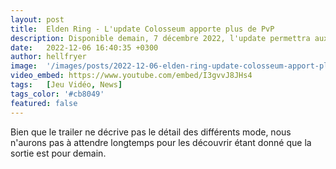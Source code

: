 ```yaml
---
layout: post
title:  Elden Ring - L'update Colosseum apporte plus de PvP
description: Disponible demain, 7 décembre 2022, l'update permettra aux joueurs de s'affronter lors de duels, free-for-all et team fights.
date:   2022-12-06 16:40:35 +0300
author: hellfryer
image:  '/images/posts/2022-12-06-elden-ring-update-colosseum-apport-plus-pvp/cover.webp'
video_embed: https://www.youtube.com/embed/I3gvvJ8JHs4
tags:   [Jeu Vidéo, News]
tags_color: '#cb8049'
featured: false
---
```

Bien que le trailer ne décrive pas le détail des différents mode, nous n'aurons pas à attendre longtemps pour les découvrir étant donné que la sortie est pour demain.